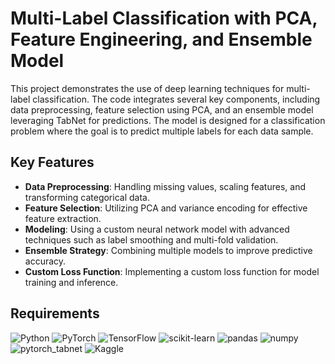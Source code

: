 # Multi-Label Classification with PCA, Feature Engineering, and Ensemble Model

This project demonstrates the use of deep learning techniques for multi-label classification. The code integrates several key components, including data preprocessing, feature selection using PCA, and an ensemble model leveraging TabNet for predictions. The model is designed for a classification problem where the goal is to predict multiple labels for each data sample.

## Key Features

- **Data Preprocessing**: Handling missing values, scaling features, and transforming categorical data.
- **Feature Selection**: Utilizing PCA and variance encoding for effective feature extraction.
- **Modeling**: Using a custom neural network model with advanced techniques such as label smoothing and multi-fold validation.
- **Ensemble Strategy**: Combining multiple models to improve predictive accuracy.
- **Custom Loss Function**: Implementing a custom loss function for model training and inference.

## Requirements

![Python](https://img.shields.io/badge/Python-3776AB?style=for-the-badge&logo=python&logoColor=white)
![PyTorch](https://img.shields.io/badge/PyTorch-EE4C2C?style=for-the-badge&logo=pytorch&logoColor=white)
![TensorFlow](https://img.shields.io/badge/TensorFlow-FF6F00?style=for-the-badge&logo=tensorflow&logoColor=white)
![scikit-learn](https://img.shields.io/badge/scikit--learn-F7931E?style=for-the-badge&logo=scikit-learn&logoColor=blue)
![pandas](https://img.shields.io/badge/pandas-150458?style=for-the-badge&logo=pandas&logoColor=white)
![numpy](https://img.shields.io/badge/NumPy-013243?style=for-the-badge&logo=numpy&logoColor=white)
![pytorch_tabnet](https://img.shields.io/badge/TabNet-FF9900?style=for-the-badge&logo=pytorch&logoColor=white)
![Kaggle](https://img.shields.io/badge/Kaggle-20BEFF?style=for-the-badge&logo=kaggle&logoColor=white)

